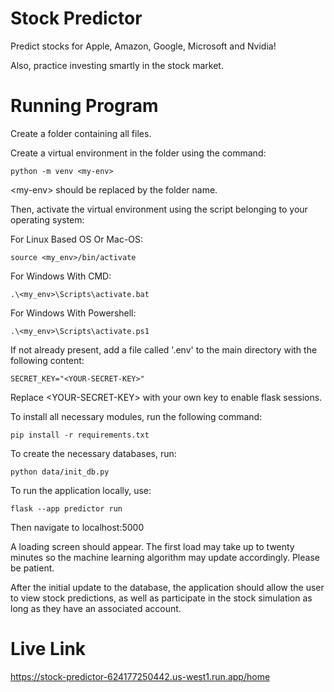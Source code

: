 # Stock Predictor

Predict stocks for Apple, Amazon, Google, Microsoft and Nvidia!

Also, practice investing smartly in the stock market.

# Running Program

Create a folder containing all files.

Create a virtual environment in the folder using the command:
```
python -m venv <my-env>
```
\<my-env> should be replaced by the folder name.

Then, activate the virtual environment using the script belonging to your operating system:

For Linux Based OS Or Mac-OS:
```
source <my_env>/bin/activate
```

For Windows With CMD:
```
.\<my_env>\Scripts\activate.bat
```

For Windows With Powershell:
```
.\<my_env>\Scripts\activate.ps1
```

If not already present, add a file called '.env' to the main directory with the following content:
```
SECRET_KEY="<YOUR-SECRET-KEY>"
```
Replace \<YOUR-SECRET-KEY> with your own key to enable flask sessions.

To install all necessary modules, run the following command:
```
pip install -r requirements.txt
```

To create the necessary databases, run:
```
python data/init_db.py
```

To run the application locally, use:
```
flask --app predictor run
```

Then navigate to localhost:5000

A loading screen should appear. The first load may take up to twenty minutes so the machine learning algorithm may update accordingly. Please be patient.

After the initial update to the database, the application should allow the user to view stock predictions, as well as participate in the stock simulation as long as they have an associated account.

# Live Link
https://stock-predictor-624177250442.us-west1.run.app/home
